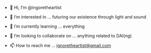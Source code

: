- 👋 Hi, I’m @ingoretheartist
- 👀 I’m interested in ... futuring our existence through light and sound
- 🌱 I’m currently learning ... everything
- 💞️ I’m looking to collaborate on ... anything related to DAI(ng)
  
- 📫 How to reach me ...
ignoretheartist@gmail.com
<!---
ingoretheartist/ingoretheartist is a ✨ special ✨ repository because its `README.md` (this file) appears on your GitHub profile.
You can click the Preview link to take a look at your changes.
--->
